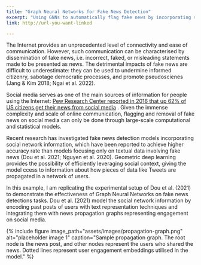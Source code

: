 ```yaml
---
title: "Graph Neural Networks for Fake News Detection"
excerpt: "Using GNNs to automatically flag fake news by incorporating social network information."
link: http://url-you-want-linked

---
```


The Internet provides an unprecedented level of connectivity and ease of communication. However, such communication can be characterised by dissemination of fake news, i.e. incorrect, faked, or misleading statements made to be presented as news. The detrimental impacts of fake news are difficult to underestimate: they can be used to undermine informed citizenry, sabotage democratic processes, and promote pseudoscienes (Jang & Kim 2018; Ngai et al. 2022). 

Social media serves as one of the main sources of information for people using the Internet: <a href="[url](https://www.pewresearch.org/journalism/2016/05/26/news-use-across-social-media-platforms-2016/)">Pew Research Center reported in 2016 that up 62% of US citizens get their news from social media</a> . Given the immense complexity and scale of online communication, flagging and removal of fake news on social media can only be done through large-scale computational and statistical models. 

Recent research has investigated fake news detection models incorporating social network information, which have been reported to achieve higher accuracy rate than models focusing only on textual data involving fake news (Dou et al. 2021; Nguyen et al. 2020). Geometric deep learning provides the possibility of efficiently leveraging social context, giving the model ccess to information about how pieces of data like Tweets are propagated in a network of users.

In this example, I am replicating the experimental setup of Dou et al. (2021) to demonstrate the effectiveness of Graph Neural Networks on fake news detections tasks. Dou et al. (2021) model the social network information by encoding past posts of users with text representation techniques and integrating them with news propagation graphs representing engagement on social media. 


{% include figure image_path="assets/images/propagation-graph.png" alt="placeholder image 1" caption="Sample propagation graph. The root node is the news post, and other nodes represent the users who shared the news. Dotted lines represent user engagement embeddings utilised in the model." %}

